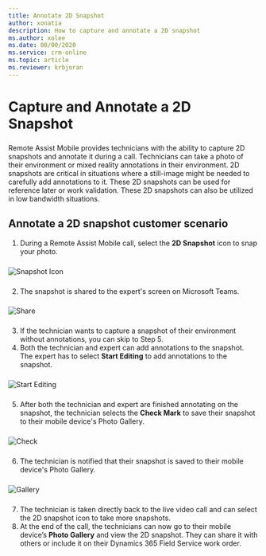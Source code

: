 ```yaml
---
title: Annotate 2D Snapshot
author: xonatia
description: How to capture and annotate a 2D snapshot
ms.author: xolee
ms.date: 00/00/2020
ms.service: crm-online
ms.topic: article
ms.reviewer: krbjoran
---
```

# Capture and Annotate a 2D Snapshot 

###
Remote Assist Mobile provides technicians with the ability to capture 2D snapshots and annotate it during a call. Technicians can take a photo of their environment or mixed reality annotations in their environment. 2D snapshots are critical in situations where a still-image might be needed to carefully add annotations to it. These 2D snapshots can be used for reference later or work validation. These 2D snapshots can also be utilized in low bandwidth situations.

## Annotate a 2D snapshot customer scenario
1.	During a Remote Assist Mobile call, select the **2D Snapshot** icon to snap your photo. 
###
![Snapshot Icon](./media/snapshot_1.png "Snapshot Icon")
###
2. The snapshot is shared to the expert's screen on Microsoft Teams.
###
![Share](./media/snapshot3.png "Share")
###
3. If the technician wants to capture a snapshot of their environment without annotations, you can skip to Step 5.
4. Both the technician and expert can add annotations to the snapshot. The expert has to select **Start Editing** to add annotations to the snapshot. 
###
![Start Editing](./media/snapshot4.png "Start Editing")
###
5.	After both the technician and expert are finished annotating on the snapshot, the technician selects the **Check Mark** to save their snapshot to their mobile device's Photo Gallery.
###
![Check](./media/snapshot_5.png "Check")
###
6.	The technician is notified that their snapshot is saved to their mobile device's Photo Gallery.
###
![Gallery](./media/snapshot_7.png "Gallery")
###
7. The technician is taken directly back to the live video call and can select the 2D snapshot icon to take more snapshots.
10.	At the end of the call, the technicians can now go to their mobile device’s **Photo Gallery** and view the 2D snapshot. They can share it with others or include it on their Dynamics 365 Field Service work order. 
